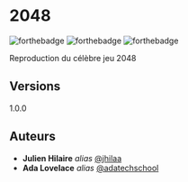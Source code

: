 # 2048

![forthebadge](https://img.shields.io/badge/javascript-4c00ff)  ![forthebadge](https://img.shields.io/badge/html-#EE4D4D)    ![forthebadge](https://img.shields.io/badge/css-#691F74)

Reproduction du célèbre jeu 2048

## Versions
1.0.0

## Auteurs
* **Julien Hilaire** _alias_ [@jhilaa](https://github.com/jhilaa)
* **Ada Lovelace** _alias_ [@adatechschool](https://github.com/adatechschool)
